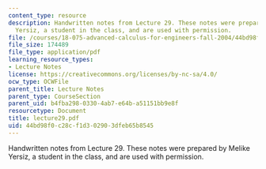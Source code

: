 ```yaml
---
content_type: resource
description: Handwritten notes from Lecture 29. These notes were prepared by Melike
  Yersiz, a student in the class, and are used with permission.
file: /courses/18-075-advanced-calculus-for-engineers-fall-2004/44bd98f0c28cf1d302903dfeb65b8545_lecture29.pdf
file_size: 174489
file_type: application/pdf
learning_resource_types:
- Lecture Notes
license: https://creativecommons.org/licenses/by-nc-sa/4.0/
ocw_type: OCWFile
parent_title: Lecture Notes
parent_type: CourseSection
parent_uid: b4fba298-0330-4ab7-e64b-a51151bb9e8f
resourcetype: Document
title: lecture29.pdf
uid: 44bd98f0-c28c-f1d3-0290-3dfeb65b8545
---
```

Handwritten notes from Lecture 29. These notes were prepared by Melike Yersiz, a student in the class, and are used with permission.
